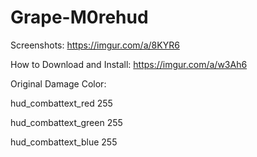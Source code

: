 # Grape-M0rehud
Screenshots: https://imgur.com/a/8KYR6

How to Download and Install: https://imgur.com/a/w3Ah6

Original Damage Color:

hud_combattext_red 255

hud_combattext_green 255

hud_combattext_blue 255
